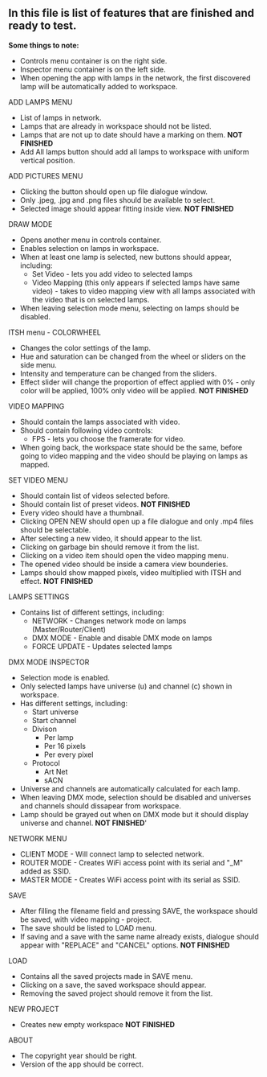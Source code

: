 ﻿## In this file is list of features that are finished and ready to test.

**Some things to note:**
* Controls menu container is on the right side.
* Inspector menu container is on the left side.
* When opening the app with lamps in the network, the first discovered lamp will be automatically added to workspace.

ADD LAMPS MENU
* List of lamps in network.
* Lamps that are already in workspace should not be listed.
* Lamps that are not up to date should have a marking on them.                  **NOT FINISHED**
* Add All lamps button should add all lamps to workspace with uniform 
  vertical position.

ADD PICTURES MENU
* Clicking the button should open up file dialogue window.
* Only .jpeg, .jpg and .png files should be available to select.
* Selected image should appear fitting inside view.                             **NOT FINISHED**

DRAW MODE
* Opens another menu in controls container.
* Enables selection on lamps in workspace.
* When at least one lamp is selected, new buttons should appear, including:
  * Set Video - lets you add video to selected lamps
  * Video Mapping (this only appears if selected lamps have same video) - takes to video mapping view with all lamps associated with the video that is on selected lamps.
* When leaving selection mode menu, selecting on lamps should be disabled.

ITSH menu - COLORWHEEL
* Changes the color settings of the lamp.
* Hue and saturation can be changed from the wheel or sliders on the side menu.
* Intensity and temperature can be changed from the sliders.
* Effect slider will change the proportion of effect applied with 0% - only color will be applied, 100% only video will be applied.  **NOT FINISHED**
    
VIDEO MAPPING
* Should contain the lamps associated with video.
* Should contain following video controls:
    * FPS - lets you choose the framerate for video.
* When going back, the workspace state should be the same, before going to
  video mapping and the video should be playing on lamps as mapped.

SET VIDEO MENU
* Should contain list of videos selected before.
* Should contain list of preset videos. **NOT FINISHED**
* Every video should have a thumbnail.
* Clicking OPEN NEW should open up a file dialogue and only .mp4 files
  should be selectable.
* After selecting a new video, it should appear to the list.
* Clicking on garbage bin should remove it from the list.
* Clicking on a video item should open the video mapping menu.
* The opened video should be inside a camera view bounderies.
* Lamps should show mapped pixels, video multiplied with ITSH and effect. **NOT FINISHED**

LAMPS SETTINGS
* Contains list of different settings, including:
    * NETWORK - Changes network mode on lamps (Master/Router/Client)                                                                   
    * DMX MODE - Enable and disable DMX mode on lamps
    * FORCE UPDATE - Updates selected lamps

DMX MODE INSPECTOR
* Selection mode is enabled.
* Only selected lamps have universe (u) and channel (c) shown in workspace.
* Has different settings, including:
    * Start universe
    * Start channel
    * Divison
        * Per lamp
        * Per 16 pixels
        * Per every pixel
    * Protocol
        * Art Net
        * sACN
* Universe and channels are automatically calculated for each lamp.
* When leaving DMX mode, selection should be disabled and universes and
  channels should dissapear from workspace.
* Lamp should be grayed out when on DMX mode but it should display universe and channel. **NOT FINISHED**'

NETWORK MENU
* CLIENT MODE - Will connect lamp to selected network.
* ROUTER MODE - Creates WiFi access point with its serial and "_M" added as SSID.
* MASTER MODE - Creates WiFi access point with its serial as SSID.

SAVE
* After filling the filename field and pressing SAVE, the workspace should be
  saved, with video mapping - project.
* The save should be listed to LOAD menu.
* If saving and a save with the same name already exists, dialogue should
  appear with "REPLACE" and "CANCEL" options.                                   **NOT FINISHED**

LOAD
* Contains all the saved projects made in SAVE menu.
* Clicking on a save, the saved workspace should appear.
* Removing the saved project should remove it from the list.

NEW PROJECT
* Creates new empty workspace **NOT FINISHED**

ABOUT
* The copyright year should be right.
* Version of the app should be correct.
